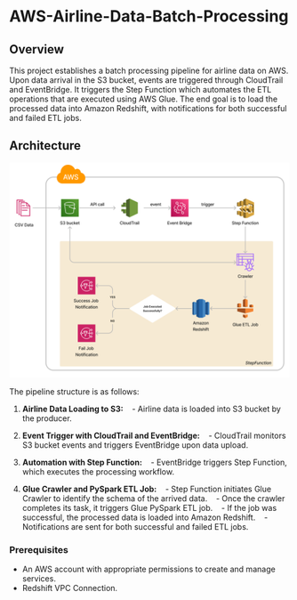 # AWS-Airline-Data-Batch-Processing

## Overview

This project establishes a batch processing pipeline for airline data on AWS. Upon data arrival in the S3 bucket, events are triggered through CloudTrail and EventBridge. It triggers the Step Function which automates the ETL operations that are executed using AWS Glue. The end goal is to load the processed data into Amazon Redshift, with notifications for both successful and failed ETL jobs.

## Architecture

![Alt text](Pipeline_Design.png)

The pipeline structure is as follows:

1. **Airline Data Loading to S3:**
   - Airline data is loaded into S3 bucket by the producer.

2. **Event Trigger with CloudTrail and EventBridge:**
   - CloudTrail monitors S3 bucket events and triggers EventBridge upon data upload.

3. **Automation with Step Function:**
   - EventBridge triggers Step Function, which executes the processing workflow.

4. **Glue Crawler and PySpark ETL Job:**
   - Step Function initiates Glue Crawler to identify the schema of the arrived data.
   - Once the crawler completes its task, it triggers Glue PySpark ETL job.
   - If the job was successful, the processed data is loaded into Amazon Redshift.
   - Notifications are sent for both successful and failed ETL jobs.

### Prerequisites

- An AWS account with appropriate permissions to create and manage services.
- Redshift VPC Connection.



